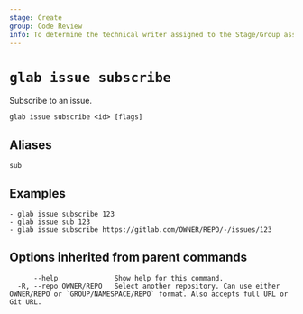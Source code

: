 ```yaml
---
stage: Create
group: Code Review
info: To determine the technical writer assigned to the Stage/Group associated with this page, see https://about.gitlab.com/handbook/product/ux/technical-writing/#assignments
---
```


<!--
This documentation is auto generated by a script.
Please do not edit this file directly. Run `make gen-docs` instead.
-->

# `glab issue subscribe`

Subscribe to an issue.

```plaintext
glab issue subscribe <id> [flags]
```

## Aliases

```plaintext
sub
```

## Examples

```plaintext
- glab issue subscribe 123
- glab issue sub 123
- glab issue subscribe https://gitlab.com/OWNER/REPO/-/issues/123

```

## Options inherited from parent commands

```plaintext
      --help              Show help for this command.
  -R, --repo OWNER/REPO   Select another repository. Can use either OWNER/REPO or `GROUP/NAMESPACE/REPO` format. Also accepts full URL or Git URL.
```
